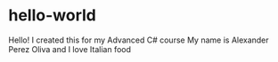 # hello-world

Hello! I created this for my Advanced C# course
My name is Alexander Perez Oliva and I love Italian food
